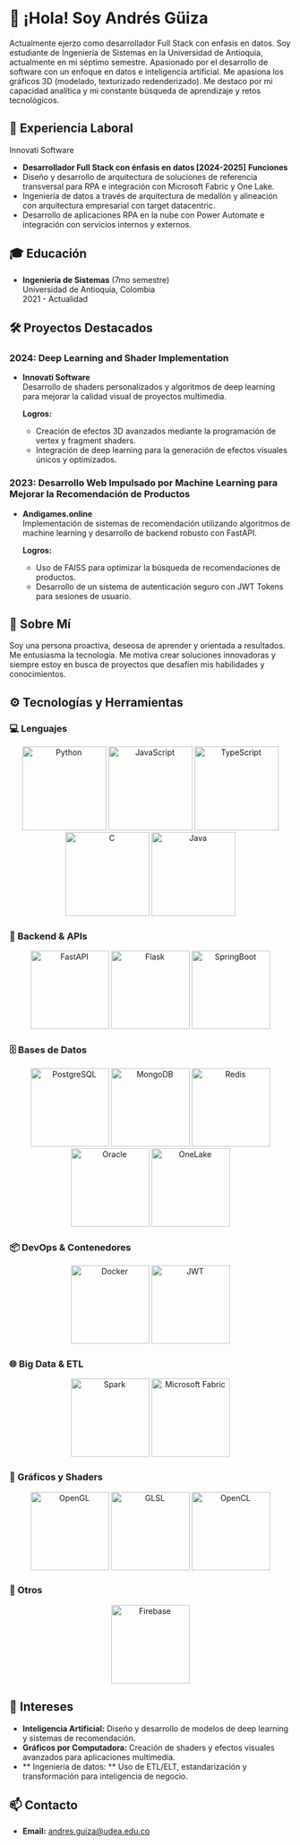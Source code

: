 # 👋 ¡Hola! Soy Andrés Güiza

Actualmente ejerzo como desarrollador Full Stack con enfasis en datos. Soy  estudiante de Ingeniería de Sistemas en la Universidad de Antioquia, actualmente en mi séptimo semestre. Apasionado por el desarrollo de software con un enfoque en datos e inteligencia artificial. Me apasiona los gráficos 3D (modelado, texturizado redenderizado). Me destaco por mi capacidad analítica y mi constante búsqueda de aprendizaje y retos tecnológicos.

## 💼 Experiencia Laboral
Innovati Software
- **Desarrollador Full Stack con énfasis en datos [2024-2025]**
**Funciones**
- Diseño y desarrollo de arquitectura de soluciones de referencia transversal para RPA e integración con Microsoft Fabric y One Lake.
- Ingeniería de datos a través de arquitectura de medallón y alineación con arquitectura empresarial con target datacentric.
- Desarrollo de aplicaciones RPA en la nube con Power Automate e integración con servicios internos y externos.

## 🎓 Educación

- **Ingeniería de Sistemas** (7mo semestre)  
  Universidad de Antioquia, Colombia  
  2021 - Actualidad

## 🛠 Proyectos Destacados

### 2024: Deep Learning and Shader Implementation
- **Innovati Software**  
  Desarrollo de shaders personalizados y algoritmos de deep learning para mejorar la calidad visual de proyectos multimedia.

  **Logros:**
  - Creación de efectos 3D avanzados mediante la programación de vertex y fragment shaders.
  - Integración de deep learning para la generación de efectos visuales únicos y optimizados.

### 2023: Desarrollo Web Impulsado por Machine Learning para Mejorar la Recomendación de Productos
- **Andigames.online**  
  Implementación de sistemas de recomendación utilizando algoritmos de machine learning y desarrollo de backend robusto con FastAPI.

  **Logros:**
  - Uso de FAISS para optimizar la búsqueda de recomendaciones de productos.
  - Desarrollo de un sistema de autenticación seguro con JWT Tokens para sesiones de usuario.

## 🚀 Sobre Mí

Soy una persona proactiva, deseosa de aprender y orientada a resultados. Me entusiasma la tecnología. Me motiva crear soluciones innovadoras y siempre estoy en busca de proyectos que desafíen mis habilidades y conocimientos.

## ⚙️ Tecnologías y Herramientas

### 💻 Lenguajes
<p align="center">
  <img alt="Python" src="https://img.shields.io/badge/Python-3776AB?logo=python&style=for-the-badge" width="150" />
  <img alt="JavaScript" src="https://img.shields.io/badge/JavaScript-F7DF1E?logo=javascript&style=for-the-badge" width="150" />
  <img alt="TypeScript" src="https://img.shields.io/badge/TypeScript-3178C6?logo=typescript&style=for-the-badge" width="150" />
  <img alt="C" src="https://img.shields.io/badge/C-00599C?logo=c&style=for-the-badge" width="150" />
  <img alt="Java" src="https://img.shields.io/badge/Java-007396?logo=java&style=for-the-badge" width="150" />
</p>

### 🔧 Backend & APIs
<p align="center">
  <img alt="FastAPI" src="https://img.shields.io/badge/FastAPI-009688?logo=fastapi&style=for-the-badge" width="140" />
  <img alt="Flask" src="https://img.shields.io/badge/Flask-000000?logo=flask&style=for-the-badge" width="140" />
  <img alt="SpringBoot" src="https://img.shields.io/badge/SpringBoot-6DB33F?logo=springboot&style=for-the-badge" width="140" />
</p>

### 🗄️ Bases de Datos
<p align="center">
  <img alt="PostgreSQL" src="https://img.shields.io/badge/PostgreSQL-316192?logo=postgresql&style=for-the-badge" width="140" />
  <img alt="MongoDB" src="https://img.shields.io/badge/MongoDB-47A248?logo=mongodb&style=for-the-badge" width="140" />
  <img alt="Redis" src="https://img.shields.io/badge/Redis-DC382D?logo=redis&style=for-the-badge" width="140" />
  <img alt="Oracle" src="https://img.shields.io/badge/Oracle-F80000?logo=oracle&style=for-the-badge" width="140" />
  <img alt="OneLake" src="https://img.shields.io/badge/OneLake-0052CC?style=for-the-badge" width="140" />
</p>

### 📦 DevOps & Contenedores
<p align="center">
  <img alt="Docker" src="https://img.shields.io/badge/Docker-2496ED?logo=docker&style=for-the-badge" width="140" />
  <img alt="JWT" src="https://img.shields.io/badge/JWT-000000?logo=jsonwebtoken&style=for-the-badge" width="140" />
</p>

### 🌐 Big Data & ETL
<p align="center">
  <img alt="Spark" src="https://img.shields.io/badge/Spark-E25A1C?logo=apache-spark&style=for-the-badge" width="140" />
  <img alt="Microsoft Fabric" src="https://img.shields.io/badge/Microsoft%20Fabric-0078D4?style=for-the-badge" width="140" />
</p>

### 🎨 Gráficos y Shaders
<p align="center">
  <img alt="OpenGL" src="https://img.shields.io/badge/OpenGL-5586A4?logo=opengl&style=for-the-badge" width="140" />
  <img alt="GLSL" src="https://img.shields.io/badge/GLSL-128E68?style=for-the-badge" width="140" />
  <img alt="OpenCL" src="https://img.shields.io/badge/OpenCL-ED2E25?logo=opencl&style=for-the-badge" width="140" />
</p>

### 🔗 Otros
<p align="center">
  <img alt="Firebase" src="https://img.shields.io/badge/Firebase-FFCA28?logo=firebase&style=for-the-badge" width="140" />
</p>

## 🎯 Intereses

- **Inteligencia Artificial:** Diseño y desarrollo de modelos de deep learning y sistemas de recomendación.
- **Gráficos por Computadora:** Creación de shaders y efectos visuales avanzados para aplicaciones multimedia.
- ** Ingeniería de datos: ** Uso de ETL/ELT, estandarización y transformación para inteligencia de negocio.

## 📫 Contacto

- **Email:** [andres.guiza@udea.edu.co](mailto:andres.guiza@udea.edu.co)
